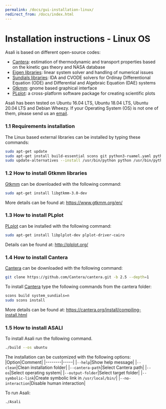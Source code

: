 ```yaml
---
permalink: /docs/gui-installation-linux/
redirect_from: /docs/index.html
---
```

# **Installation instructions - Linux OS**
Asali is based on different open-source codes:
* [Cantera](https://cantera.org/): estimation of thermodynamic and transport properties based on the kinetic gas theory and NASA database
* [Eigen libraries](http://eigen.tuxfamily.org/index.php?title=Main_Page): linear system solver and handling of numerical issues
* [Sundials libraries](https://computation.llnl.gov/projects/sundials): IDA and CVODE solvers for Ordinay Differentional Equation (ODE) and Differential and Algebraic Equation (DAE) systems
* [Gtkmm](https://www.gtkmm.org/en/): gnome based graphical interface
* [PLplot](http://plplot.org/): a cross-platform software package for creating scientific plots

Asali has been tested on Ubuntu 16.04 LTS, Ubuntu 18.04 LTS, Ubuntu 20.04 LTS and Debian Wheezy. If your Operating System (OS) is not one of them, please send us an [email](ste.rebu@outlook.it).

### 1.1 Requirements installation
The Linux based external libraries can be installed by typing these commands:  
```bash
sudo apt-get update  
sudo apt-get install build-essential scons git python3-ruamel.yaml python3-yaml g++ gfortran python libboost-dev cython python-dev python-numpy python-numpy-dev python-setuptools python3 python3-dev python3-setuptools python3-numpy cython3  
sudo update-alternatives --install /usr/bin/python python /usr/bin/python3 1  
```

### 1.2 How to install Gtkmm libraries
[Gtkmm](https://www.gtkmm.org/en/) can be downloaded with the following command:  
```bash
sudo apt-get install libgtkmm-3.0-dev  
```
More details can be found at: https://www.gtkmm.org/en/  

### 1.3 How to install PLplot
[PLplot](http://plplot.org/) can be installed with the following command:  
```bash
sudo apt-get install libplplot-dev plplot-driver-cairo  
```
Details can be found at: http://plplot.org/  

### 1.4 How to install Cantera
[Cantera](https://cantera.org/) can be downloaded with the following command:    
```bash
git clone https://github.com/Cantera/cantera.git -b 2.5 --depth=1  
```
To install [Cantera](https://cantera.org/) type the following commands from the cantera folder:  
```bash
scons build system_sundials=n  
sudo scons install  
```
More details can be found at: https://cantera.org/install/compiling-install.html   

### 1.5 How to install ASALI
To install Asali run the following command.  
```bash
./build --os ubuntu  
```
The installation can be customized with the following options:  
|Option|Comment|
|--------|-----|
|`--help`|Show help message|
|`--clean`|Clean installation folder|
|`--cantera-path`|Select Cantera path|
|`--os`|Select operating system|
|`--output-folder`|Select target folder|
|`--symbolic-link`|Create symbolic link in `/usr/local/bin/`|
|`--no-interaction`|Disable human interaction|

To run Asali:  
```bash
./Asali  
```